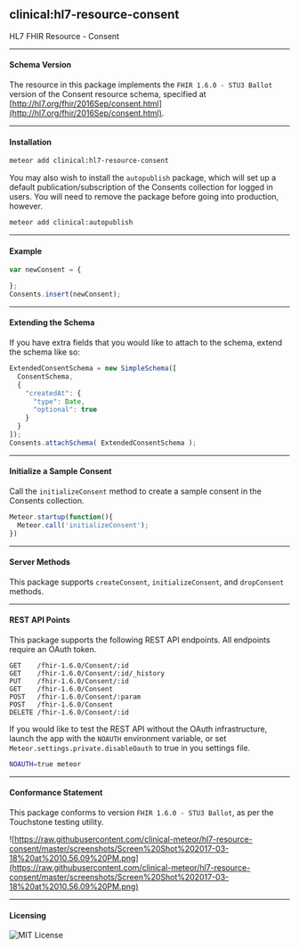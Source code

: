 ##  clinical:hl7-resource-consent   

HL7 FHIR Resource - Consent


--------------------------------------------  
#### Schema Version 

The resource in this package implements the `FHIR 1.6.0 - STU3 Ballot` version of the Consent resource schema, specified at  [http://hl7.org/fhir/2016Sep/consent.html](http://hl7.org/fhir/2016Sep/consent.html).  


--------------------------------------------  
#### Installation  

```bash
meteor add clinical:hl7-resource-consent
```

You may also wish to install the `autopublish` package, which will set up a default publication/subscription of the Consents collection for logged in users.  You will need to remove the package before going into production, however.

```bash
meteor add clinical:autopublish  
```


--------------------------------------------  
#### Example    

```js
var newConsent = {

};
Consents.insert(newConsent);
```

--------------------------------------------  
#### Extending the Schema  

If you have extra fields that you would like to attach to the schema, extend the schema like so:  

```js
ExtendedConsentSchema = new SimpleSchema([
  ConsentSchema,
  {
    "createdAt": {
      "type": Date,
      "optional": true
    }
  }
]);
Consents.attachSchema( ExtendedConsentSchema );
```

--------------------------------------------  
#### Initialize a Sample Consent  

Call the `initializeConsent` method to create a sample consent in the Consents collection.

```js
Meteor.startup(function(){
  Meteor.call('initializeConsent');
})
```
--------------------------------------------  
#### Server Methods  

This package supports `createConsent`, `initializeConsent`, and `dropConsent` methods.

--------------------------------------------  
#### REST API Points    

This package supports the following REST API endpoints.  All endpoints require an OAuth token.  

```
GET    /fhir-1.6.0/Consent/:id    
GET    /fhir-1.6.0/Consent/:id/_history  
PUT    /fhir-1.6.0/Consent/:id  
GET    /fhir-1.6.0/Consent  
POST   /fhir-1.6.0/Consent/:param  
POST   /fhir-1.6.0/Consent  
DELETE /fhir-1.6.0/Consent/:id
```

If you would like to test the REST API without the OAuth infrastructure, launch the app with the `NOAUTH` environment variable, or set `Meteor.settings.private.disableOauth` to true in you settings file.

```bash
NOAUTH=true meteor
```

--------------------------------------------  
#### Conformance Statement  

This package conforms to version `FHIR 1.6.0 - STU3 Ballot`, as per the Touchstone testing utility.  

![https://raw.githubusercontent.com/clinical-meteor/hl7-resource-consent/master/screenshots/Screen%20Shot%202017-03-18%20at%2010.56.09%20PM.png](https://raw.githubusercontent.com/clinical-meteor/hl7-resource-consent/master/screenshots/Screen%20Shot%202017-03-18%20at%2010.56.09%20PM.png)  


--------------------------------------------  
#### Licensing   

![MIT License](https://img.shields.io/badge/license-MIT-blue.svg)
